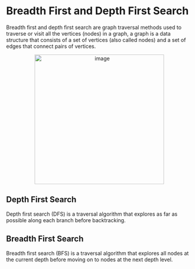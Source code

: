 # Breadth First and Depth First Search

Breadth first and depth first search are graph traversal methods used to traverse or visit all the vertices (nodes) in a graph, a graph is a data structure that consists of a set of vertices (also called nodes) and a set of edges that connect pairs of vertices.

<div align=center>
<img width="350" alt="image" src="https://github.com/ShiyuFan0820/CSLearningNote/assets/149340606/736eec7c-77d7-4942-8872-c7cc11bd16c7">
</div>

## Depth First Search

Depth first search (DFS) is a traversal algorithm that explores as far as possible along each branch before backtracking.

## Breadth First Search

Breadth first search (BFS) is a traversal algorithm that explores all nodes at the current depth before moving on to nodes at the next depth level. 
